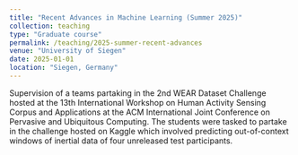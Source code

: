 ```yaml
---
title: "Recent Advances in Machine Learning (Summer 2025)"
collection: teaching
type: "Graduate course"
permalink: /teaching/2025-summer-recent-advances
venue: "University of Siegen"
date: 2025-01-01
location: "Siegen, Germany"
---
```


Supervision of a teams partaking in the 2nd WEAR Dataset Challenge hosted at the 13th International Workshop on Human Activity Sensing Corpus and Applications at the ACM International Joint Conference on Pervasive and Ubiquitous Computing. The students were tasked to partake in the challenge hosted on Kaggle which involved predicting out-of-context windows of inertial data of four unreleased test participants.